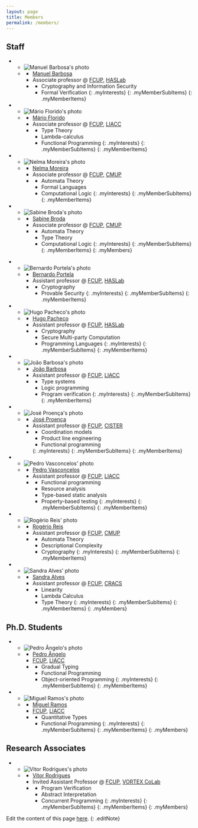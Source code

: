 ```yaml
---
layout: page
title: Members
permalink: /members/
---
```


<h2>Staff</h2>

<!-- Associate professors -->

  - 
    + ![Manuel Barbosa's photo](../assets/img/photos/mbb.jpg)
    + <a></a>
      * [Manuel Barbosa](http://www.dcc.fc.up.pt/~mbb/)
      * Associate professor @ [FCUP](https://fc.up.pt), [HASLab](...)
      * <a></a>
        + Cryptography and Information Security
        + Formal Verification
        {: .myInterests}
      {: .myMemberSubItems}
    {: .myMemberItems}
  - 
    + ![Mário Florido's photo](../assets/img/photos/amf1.jpeg)
    + <a></a>
      * [Mário Florido](https://liacc.fe.up.pt/member/amf)
      * Associate professor @ [FCUP](https://fc.up.pt), [LIACC](https://www.dcc.fc.up.pt/site/investigacao/liacc)
      * <a></a>
        + Type Theory
        + Lambda-calculus
        + Functional Programming
        {: .myInterests}
      {: .myMemberSubItems}
    {: .myMemberItems}
  - 
    + ![Nelma Moreira's photo](../assets/img/photos/nam.jpg)
    + <a></a>
      * [Nelma Moreira](https://www.dcc.fc.up.pt/~nam/)
      * Associate professor @ [FCUP](https://fc.up.pt), [CMUP](https://www.dcc.fc.up.pt/site/investigacao/cmup)
      * <a></a>
        + Automata Theory
        + Formal Languages
        + Computational Logic
        {: .myInterests}
      {: .myMemberSubItems}
    {: .myMemberItems}
  - 
    + ![Sabine Broda's photo](../assets/img/photos/sbb.jpg)
    + <a></a>
      * [Sabine Broda](https://sigarra.up.pt/fcup/pt/func_geral.FormView?P_CODIGO=203090)
      * Associate professor @ [FCUP](https://fc.up.pt), [CMUP](https://www.dcc.fc.up.pt/site/investigacao/cmup)
      * <a></a>
        + Automata Theory
        + Type Theory
        + Computational Logic
        {: .myInterests}
      {: .myMemberSubItems}
    {: .myMemberItems}
  {: .myMembers}


<!-- Assistant professors -->

  - 
    + ![Bernardo Portela's photo](../assets/img/photos/bp.jpg)
    + <a></a>
      * [Bernardo Portela](https://bernardoportela.github.io)
      * Assistant professor @ [FCUP](https://fc.up.pt), [HASLab](...)
      * <a></a>
        + Cryptography
        + Provable Security
        {: .myInterests}
      {: .myMemberSubItems}
    {: .myMemberItems}
  - 
    + ![Hugo Pacheco's photo](../assets/img/photos/hp.jpg)
    + <a></a>
      * [Hugo Pacheco](https://www.dcc.fc.up.pt/~hpacheco/)
      * Assistant professor @ [FCUP](https://fc.up.pt), [HASLab](...)
      * <a></a>
        + Cryptography
        + Secure Multi-party Computation
        + Programming Languages
        {: .myInterests}
      {: .myMemberSubItems}
    {: .myMemberItems}
  - 
    + ![João Barbosa's photo](../assets/img/photos/jb.jpg)
    + <a></a>
      * [João Barbosa](https://sigarra.up.pt/fcup/pt/func_geral.FormView?P_CODIGO=565525)
      * Assistant professor @ [FCUP](https://fc.up.pt), [LIACC](https://www.dcc.fc.up.pt/site/investigacao/liacc)
      * <a></a>
        + Type systems
        + Logic programming
        + Program verification
        {: .myInterests}
      {: .myMemberSubItems}
    {: .myMemberItems}
  - 
    + ![José Proença's photo](../assets/img/photos/jp.jpg)
    + <a></a>
      * [José Proença](https://jose.proenca.org)
      * Assistant professor @ [FCUP](https://fc.up.pt), [CISTER](https://cister-labs.pt)
      * <a></a>
        <!-- + Software engineering -->
        + Coordination models
        + Product line engineering
        + Functional programming
        <!-- + Programming in Scala -->
        {: .myInterests}
      {: .myMemberSubItems}
    {: .myMemberItems}
  - 
    + ![Pedro Vasconcelos' photo](../assets/img/photos/pv.jpg)
    + <a></a>
      * [Pedro Vasconcelos](https://www.dcc.fc.up.pt/~pbv/index_en.html)
      * Assistant professor @ [FCUP](https://fc.up.pt), [LIACC](https://www.dcc.fc.up.pt/site/investigacao/liacc)
      * <a></a>
        + Functional programming
        + Resource analysis
        + Type-based static analysis
        + Property-based testing
        {: .myInterests}
      {: .myMemberSubItems}
    {: .myMemberItems}
  - 
    + ![Rogério Reis' photo](../assets/img/photos/rvr.jpg)
    + <a></a>
      * [Rogério Reis](https://www.dcc.fc.up.pt/~rvr/)
      * Assistant professor @ [FCUP](https://fc.up.pt), [CMUP](https://www.dcc.fc.up.pt/site/investigacao/cmup)
      * <a></a>
        + Automata Theory
        + Descriptional Complexity
        + Cryptography
        {: .myInterests}
      {: .myMemberSubItems}
    {: .myMemberItems}
  - 
    + ![Sandra Alves' photo](../assets/img/photos/sa.jpg)
    + <a></a>
      * [Sandra Alves](http://www.dcc.fc.up.pt/~sandra/)
      * Assistant professor @ [FCUP](https://fc.up.pt), [CRACS](https://www.inesctec.pt/en/centres/cracs)
      * <a></a>
        + Linearity
        + Lambda Calculus
        + Type Theory
        {: .myInterests}
      {: .myMemberSubItems}
    {: .myMemberItems}
  {: .myMembers}




## Ph.D. Students

  - 
    + ![Pedro Ângelo's photo](../assets/img/photos/pa.jpg)
    + <a></a>
      * [Pedro Ângelo](https://pedroangelo.github.io)
      * [FCUP](https://fc.up.pt), [LIACC](https://www.dcc.fc.up.pt/site/investigacao/liacc)
      * <a></a>
        + Gradual Typing
        + Functional Programming
        + Object-oriented Programming
        {: .myInterests}
      {: .myMemberSubItems}
    {: .myMemberItems}
  - 
    + ![Miguel Ramos's photo](../assets/img/photos/mr.jpg)
    + <a></a>
      * [Miguel Ramos](https://boilnkettle.github.io)
      * [FCUP](https://fc.up.pt), [LIACC](https://www.dcc.fc.up.pt/site/investigacao/liacc)
      * <a></a>
        + Quantitative Types
        + Functional Programming
        {: .myInterests}
      {: .myMemberSubItems}
    {: .myMemberItems}
  {: .myMembers}



## Research Associates

  - 
    + ![Vitor Rodrigues's photo](../assets/img/photos/vr.jpg)
    + <a></a>
      * [Vitor Rodrigues](https://sigarra.up.pt/fcup/en/FUNC_GERAL.FORMVIEW?P_CODIGO=683119)
      * Invited Assistant Professor @ [FCUP](https://fc.up.pt), [VORTEX CoLab](http://vortex-colab.com/)
      * <a></a>
        + Program Verification
        + Abstract Interpretation
        + Concurrent Programming
        {: .myInterests}
      {: .myMemberSubItems}
    {: .myMemberItems}
  {: .myMembers}




Edit the content of this page [here](https://github.com/FM-DCC/fm-dcc.github.io/blob/main/members.md).
{: .editNote}
